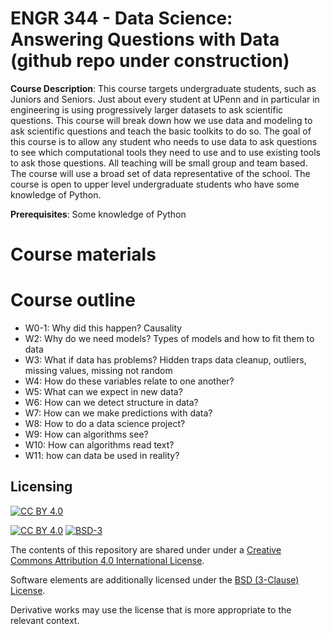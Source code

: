 # ENGR 344 - Data Science: Answering Questions with Data (github repo under construction)

**Course Description**: This course targets undergraduate students, such as Juniors and Seniors. Just about every student at UPenn and in particular in engineering is using progressively larger datasets to ask scientific questions. This course will break down how we use data and modeling to ask scientific questions and teach the basic toolkits to do so. The goal of this course is to allow any student who needs to use data to ask questions to see which computational tools they need to use and to use existing tools to ask those questions. All teaching will be small group and team based. The course will use a broad set of data representative of the school. The course is open to upper level undergraduate students who have some knowledge of Python.

**Prerequisites**: Some knowledge of Python

# Course materials

# Course outline
* W0-1: Why did this happen? Causality
* W2: Why do we need models? Types of models and how to fit them to data
* W3: What if data has problems? Hidden traps 
	data cleanup, outliers, missing values, missing not random
* W4: How do these variables relate to one another? 
* W5: What can we expect in new data? 
* W6: How can we detect structure in data? 
* W7: How can we make predictions with data? 
* W8: How to do a data science project?
* W9: How can algorithms see?
* W10: How can algorithms read text?
* W11: how can data be used in reality?


## Licensing

[![CC BY 4.0][cc-by-image]][cc-by]

[![CC BY 4.0][cc-by-shield]][cc-by] [![BSD-3][bsd-3-shield]][bsd-3]

The contents of this repository are shared under under a [Creative Commons Attribution 4.0 International License][cc-by].

Software elements are additionally licensed under the [BSD (3-Clause) License][bsd-3].

Derivative works may use the license that is more appropriate to the relevant context.

[cc-by]: http://creativecommons.org/licenses/by/4.0/
[cc-by-image]: https://i.creativecommons.org/l/by/4.0/88x31.png
[cc-by-shield]: https://img.shields.io/badge/License-CC%20BY%204.0-lightgrey.svg

[bsd-3]: https://opensource.org/licenses/BSD-3-Clause
[bsd-3-shield]: https://camo.githubusercontent.com/9b9ea65d95c9ef878afa1987df65731d47681336/68747470733a2f2f696d672e736869656c64732e696f2f707970692f6c2f736561626f726e2e737667
